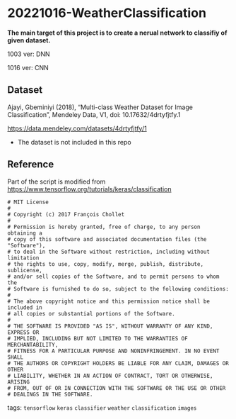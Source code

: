 # 20221016-WeatherClassification

**The main target of this project is to create a nerual network to classifiy of given dataset.**

1003 ver: DNN

1016 ver: CNN

## Dataset
Ajayi, Gbeminiyi (2018), “Multi-class Weather Dataset for Image Classification”, Mendeley Data, V1, doi: 10.17632/4drtyfjtfy.1

https://data.mendeley.com/datasets/4drtyfjtfy/1
* The dataset is not included in this repo

## Reference
Part of the script is modified from https://www.tensorflow.org/tutorials/keras/classification

```
# MIT License
#
# Copyright (c) 2017 François Chollet
#
# Permission is hereby granted, free of charge, to any person obtaining a
# copy of this software and associated documentation files (the "Software"),
# to deal in the Software without restriction, including without limitation
# the rights to use, copy, modify, merge, publish, distribute, sublicense,
# and/or sell copies of the Software, and to permit persons to whom the
# Software is furnished to do so, subject to the following conditions:
#
# The above copyright notice and this permission notice shall be included in
# all copies or substantial portions of the Software.
#
# THE SOFTWARE IS PROVIDED "AS IS", WITHOUT WARRANTY OF ANY KIND, EXPRESS OR
# IMPLIED, INCLUDING BUT NOT LIMITED TO THE WARRANTIES OF MERCHANTABILITY,
# FITNESS FOR A PARTICULAR PURPOSE AND NONINFRINGEMENT. IN NO EVENT SHALL
# THE AUTHORS OR COPYRIGHT HOLDERS BE LIABLE FOR ANY CLAIM, DAMAGES OR OTHER
# LIABILITY, WHETHER IN AN ACTION OF CONTRACT, TORT OR OTHERWISE, ARISING
# FROM, OUT OF OR IN CONNECTION WITH THE SOFTWARE OR THE USE OR OTHER
# DEALINGS IN THE SOFTWARE.
```

tags: `tensorflow` `keras` `classifier` `weather` `classification` `images`
